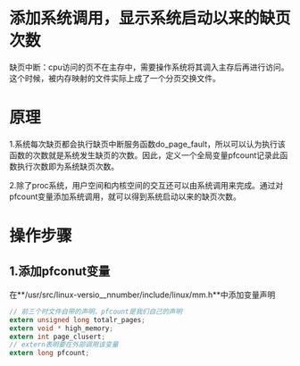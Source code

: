 # 添加系统调用，显示系统启动以来的缺页次数

缺页中断：cpu访问的页不在主存中，需要操作系统将其调入主存后再进行访问。这个时候，被内存映射的文件实际上成了一个分页交换文件。

# 原理
1.系统每次缺页都会执行缺页中断服务函数do_page_fault，所以可以认为执行该函数的次数就是系统发生缺页的次数。因此，定义一个全局变量pfcount记录此函数执行次数即为系统缺页次数。

2.除了proc系统，用户空间和内核空间的交互还可以由系统调用来完成。通过对pfcount变量添加系统调用，就可以得到系统启动以来的缺页次数。

# 操作步骤
## 1.添加pfconut变量
在**/usr/src/linux-versio__nnumber/include/linux/mm.h**中添加变量声明
```c
// 前三个时文件自带的声明，pfcount是我们自己的声明
extern unsigned long totalr_pages;
extern void * high_memory;
extern int page_clusert;
// extern表明要在外部调用该变量
extern long pfcount;
```
